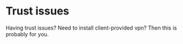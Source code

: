 # Trust issues

Having trust issues? Need to install client-provided vpn? Then this is probably for you.
